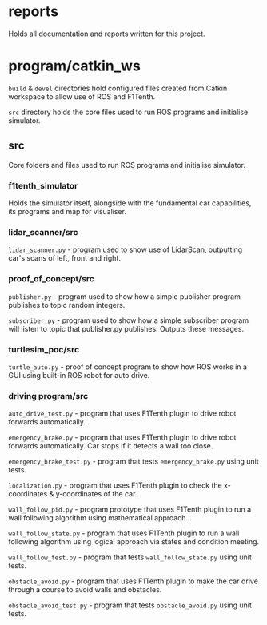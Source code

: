 # reports

Holds all documentation and reports written for this project.

# program/catkin_ws

`build` & `devel` directories hold configured files created from Catkin workspace to allow use of ROS and F1Tenth.

`src` directory holds the core files used to run ROS programs and initialise simulator.

## src 

Core folders and files used to run ROS programs and initialise simulator.

### f1tenth_simulator

Holds the simulator itself, alongside with the fundamental car capabilities, its programs and map for visualiser.

### lidar_scanner/src

`lidar_scanner.py` - program used to show use of LidarScan, outputting car's scans of left, front and right.

### proof_of_concept/src

`publisher.py` - program used to show how a simple publisher program publishes to topic random integers.

`subscriber.py` - program used to show how a simple subscriber program will listen to topic that publisher.py publishes. Outputs these messages.

### turtlesim_poc/src

`turtle_auto.py` - proof of concept program to show how ROS works in a GUI using built-in ROS robot for auto drive.

### driving program/src

`auto_drive_test.py` - program that uses F1Tenth plugin to drive robot forwards automatically.

`emergency_brake.py` - program that uses F1Tenth plugin to drive robot forwards automatically. Car stops if it detects a wall too close.

`emergency_brake_test.py` - program that tests `emergency_brake.py` using unit tests.

`localization.py` - program that uses F1Tenth plugin to check the x-coordinates & y-coordinates of the car.

`wall_follow_pid.py` - program prototype that uses F1Tenth plugin to run a wall following algorithm using mathematical approach.

`wall_follow_state.py` - program that uses F1Tenth plugin to run a wall following algorithm using logical approach via states and condition meeting.

`wall_follow_test.py` - program that tests `wall_follow_state.py` using unit tests.

`obstacle_avoid.py` - program that uses F1Tenth plugin to make the car drive through a course to avoid walls and obstacles.

`obstacle_avoid_test.py` - program that tests `obstacle_avoid.py` using unit tests.
